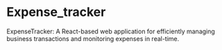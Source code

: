 # Expense_tracker
ExpenseTracker: A React-based web application for efficiently managing business transactions and monitoring expenses in real-time.

